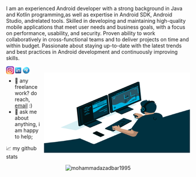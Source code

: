 I am an experienced Android developer with a strong background in Java and Kotlin programming,as well as expertise in Android SDK, Android Studio, andrelated tools. Skilled in developing and maintaining high-quality mobile applications that meet user needs and business goals, with a focus on performance, usability, and security. Proven ability to work collaboratively in cross-functional teams and to deliver projects on time and within budget. Passionate about staying up-to-date with the latest trends and best practices in Android development and continuously improving skills.

<a href="https://www.instagram.com/mohammad_azadbar/" rel="nofollow">
  <img align="left" alt="mohammadazadbar's Instagram" width="22px" src="https://raw.githubusercontent.com/arashaltafi/arashaltafi/main/instagram.png" style="max-width: 100%;">
</a>
<!-- <a href="https://twitter.com/M_Azadbar">
  <img align="left" width="22px" src="https://raw.githubusercontent.com/peterthehan/peterthehan/master/assets/twitter.svg" alt="" />
</a> -->
<a href="https://www.linkedin.com/in/mohammadazadbar" rel="nofollow">
  <img align="left" alt="mohammadazadbar's LinkedIN" width="22px" src="https://raw.githubusercontent.com/arashaltafi/arashaltafi/main/linkedin.png" style="max-width: 100%;">
</a>
<a href="https://t.me/a_mohammad95" rel="nofollow">
  <img align="left" alt="mohammad Telegram" width="22px" src="https://raw.githubusercontent.com/arashaltafi/arashaltafi/main/telegram.png" style="max-width: 100%;">
</a>

<br />


  <img align="right" alt="GIF" src="https://github.com/mohammadazadbar1995/mohammadazadbar1995/blob/main/code.gif?raw=true" width="400" height="220" />
  
- 💼 any freelance work? do reach, [email](mailto:mohammadazadbar1373@gmail.com) :)
- 💬 ask me about anything, i am happy to help;


📈 my github stats


<!--<p dir="auto"><a href="https://github.com/mohammadazadbar1995/mohammadazadbar1995"><img src="https://camo.githubusercontent.com/eb76cb52c9615f750672767fca5e30fc01f6d34132b1e2ee7ffd09d1ecf8f222/68747470733a2f2f6769746875622d726561646d652d73746174732e76657263656c2e6170702f6170693f757365726e616d653d6172617368616c746166692673686f775f69636f6e733d7472756526696e636c7564655f616c6c5f636f6d6d6974733d74727565267468656d653d746f6b796f6e6967687426636f756e745f707269766174653d74727565266c696e655f6865696768743d3430" alt="Mohammad Azadbar GitHub Stats" data-canonical-src="https://github-readme-stats.vercel.app/api?username=mohammadazadbar1995&amp;show_icons=true&amp;include_all_commits=true&amp;theme=tokyonight&amp;count_private=true&amp;line_height=40" style="max-width: 100%;"></a>
<a href="https://github.com/mohammadazadbar1995/mohammadazadbar1995"><img src="https://camo.githubusercontent.com/13363fca98ac00042ac6380b8a1921ec9a3800cc19c9c7ab4b202c9cc0b6e4bf/68747470733a2f2f6769746875622d726561646d652d73746174732e76657263656c2e6170702f6170692f746f702d6c616e67732f3f757365726e616d653d6172617368616c74616669266c616e67735f636f756e743d35267468656d653d746f6b796f6e69676874266578636c7564655f7265706f3d536f636b65744370702c6172617368616c746166692e6769746875622e696f2c446576656c6f70657253697465" alt="Mohammad Azadbar Top Langs" data-canonical-src="https://github-readme-stats.vercel.app/api/top-langs/?username=mohammadazadbar1995&amp;langs_count=5&amp;theme=tokyonight&amp;exclude_repo=SocketCpp,mohammadazadbar1995.github.io,DeveloperSite" style="max-width: 100%;"></a></p>-->

<p align="center"> <img src="https://github-readme-stats.vercel.app/api?username=mohammadazadbar1995&show_icons=true&theme=gotham" alt="mohammadazadbar1995" />

